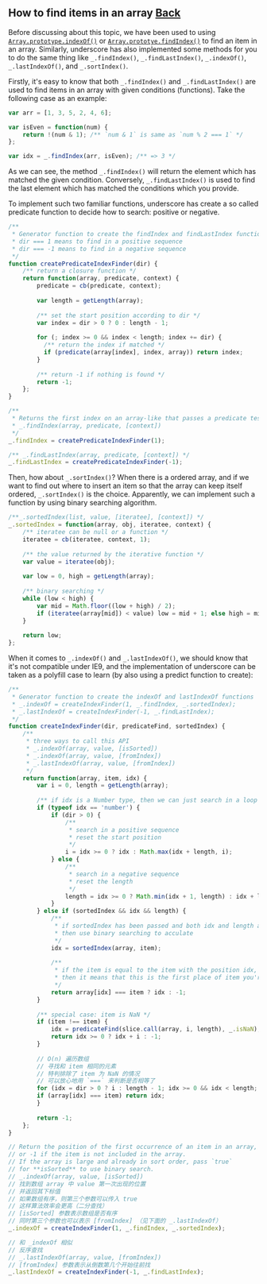 ## How to find items in an array [Back](./../underscore.md)

Before discussing about this topic, we have been used to using [`Array.prototype.indexOf()`](https://developer.mozilla.org/en-US/docs/Web/JavaScript/Reference/Global_Objects/Array/indexOf) or [`Array.prototye.findIndex()`](https://developer.mozilla.org/en-US/docs/Web/JavaScript/Reference/Global_Objects/Array/findIndex) to find an item in an array. Similarly, underscore has also implemented some methods for you to do the same thing like `_.findIndex()`, `_.findLastIndex()`, `_.indexOf()`, `_.lastIndexOf()`, and `_.sortIndex()`.

Firstly, it's easy to know that both `_.findIndex()` and `_.findLastIndex()` are used to find items in an array with given conditions (functions). Take the following case as an example:

```js
var arr = [1, 3, 5, 2, 4, 6];

var isEven = function(num) {
    return !(num & 1); /** `num & 1` is same as `num % 2 === 1` */
};

var idx = _.findIndex(arr, isEven); /** => 3 */
```

As we can see, the method `_.findIndex()` will return the element which has matched the given condition. Conversely, `_.findLastIndex()` is used to find the last element which has matched the conditions which you provide.

To implement such two familiar functions, underscore has create a so called predicate function to decide how to search: positive or negative.

```js
/**
 * Generator function to create the findIndex and findLastIndex functions
 * dir === 1 means to find in a positive sequence
 * dir === -1 means to find in a negative sequence
 */
function createPredicateIndexFinder(dir) {
    /** return a closure function */
    return function(array, predicate, context) {
        predicate = cb(predicate, context);
        
        var length = getLength(array);
        
        /** set the start position according to dir */
        var index = dir > 0 ? 0 : length - 1;
        
        for (; index >= 0 && index < length; index += dir) {
          /** return the index if matched */
          if (predicate(array[index], index, array)) return index;
        }
        
        /** return -1 if nothing is found */
        return -1;
    };
}

/**
 * Returns the first index on an array-like that passes a predicate test
 * _.findIndex(array, predicate, [context])
 */
_.findIndex = createPredicateIndexFinder(1);

/** _.findLastIndex(array, predicate, [context]) */
_.findLastIndex = createPredicateIndexFinder(-1);
```

Then, how about `_.sortIndex()`? When there is a ordered array, and if we want to find out where to insert an item so that the array can keep itself ordered, `_.sortIndex()` is the choice. Apparently, we can implement such a function by using binary searching algorithm.

```js
/**_.sortedIndex(list, value, [iteratee], [context]) */
_.sortedIndex = function(array, obj, iteratee, context) {
    /** iteratee can be null or a function */
    iteratee = cb(iteratee, context, 1);
    
    /** the value returned by the iterative function */
    var value = iteratee(obj);
    
    var low = 0, high = getLength(array);
    
    /** binary searching */
    while (low < high) {
        var mid = Math.floor((low + high) / 2);
        if (iteratee(array[mid]) < value) low = mid + 1; else high = mid;
    }
    
    return low;
};
```

When it comes to `_.indexOf()` and `_.lastIndexOf()`, we should know that it's not compatible under IE9, and the implementation of underscore can be taken as a polyfill case to learn (by also using a predict function to create):

```js
/**
 * Generator function to create the indexOf and lastIndexOf functions
 * _.indexOf = createIndexFinder(1, _.findIndex, _.sortedIndex);
 * _.lastIndexOf = createIndexFinder(-1, _.findLastIndex);
 */
function createIndexFinder(dir, predicateFind, sortedIndex) {
    /**
     * three ways to call this API
     * _.indexOf(array, value, [isSorted]) 
     * _.indexOf(array, value, [fromIndex]) 
     * _.lastIndexOf(array, value, [fromIndex]) 
     */
    return function(array, item, idx) {
        var i = 0, length = getLength(array);
        
        /** if idx is a Number type, then we can just search in a loop way */
        if (typeof idx == 'number') {
            if (dir > 0) {
                /**
                 * search in a positive sequence
                 * reset the start position
                 */
                i = idx >= 0 ? idx : Math.max(idx + length, i);
            } else {
                /** 
                 * search in a negative sequence
                 * reset the length
                 */
                length = idx >= 0 ? Math.min(idx + 1, length) : idx + length + 1;
            }
        } else if (sortedIndex && idx && length) {
            /**
             * if sortedIndex has been passed and both idx and length are not zero
             * then use binary searching to acculate
             */
            idx = sortedIndex(array, item);
            
            /**
             * if the item is equal to the item with the position idx,
             * then it means that this is the first place of item you're searching
             */
            return array[idx] === item ? idx : -1;
        }
        
        /** special case: item is NaN */
        if (item !== item) {
            idx = predicateFind(slice.call(array, i, length), _.isNaN);
            return idx >= 0 ? idx + i : -1;
        }
        
        // O(n) 遍历数组
        // 寻找和 item 相同的元素
        // 特判排除了 item 为 NaN 的情况
        // 可以放心地用 `===` 来判断是否相等了
        for (idx = dir > 0 ? i : length - 1; idx >= 0 && idx < length; idx += dir) {
        if (array[idx] === item) return idx;
        }
        
        return -1;
    };
}

// Return the position of the first occurrence of an item in an array,
// or -1 if the item is not included in the array.
// If the array is large and already in sort order, pass `true`
// for **isSorted** to use binary search.
// _.indexOf(array, value, [isSorted]) 
// 找到数组 array 中 value 第一次出现的位置
// 并返回其下标值
// 如果数组有序，则第三个参数可以传入 true
// 这样算法效率会更高（二分查找）
// [isSorted] 参数表示数组是否有序
// 同时第三个参数也可以表示 [fromIndex] （见下面的 _.lastIndexOf）
_.indexOf = createIndexFinder(1, _.findIndex, _.sortedIndex);

// 和 _indexOf 相似
// 反序查找
// _.lastIndexOf(array, value, [fromIndex]) 
// [fromIndex] 参数表示从倒数第几个开始往前找
_.lastIndexOf = createIndexFinder(-1, _.findLastIndex);
```

